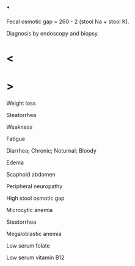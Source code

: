 # .

Fecal osmotic gap = 260 - 2 (stool Na + stool K).

Diagnosis by endoscopy and biopsy.

# <

# >

Weight loss

Steatorrhea

Weakness

Fatigue

Diarrhea; Chronic; Noturnal; Bloody

Edema

Scaphoid abdomen

Peripheral neuropathy

High stool osmotic gap

Microcytic anemia

Steatorrhea

Megaloblastic anemia

Low serum folate

Low serum vitamin B12
